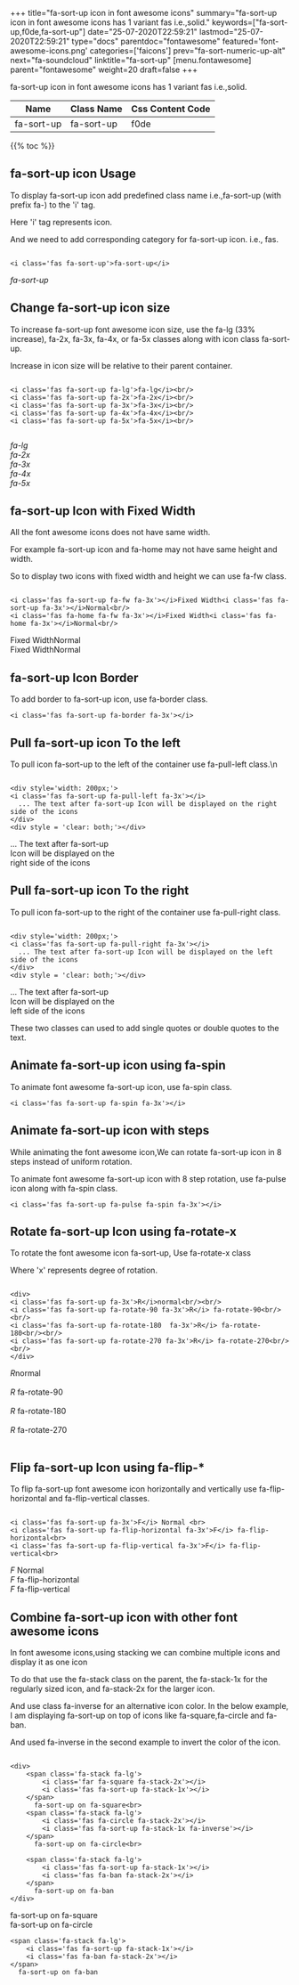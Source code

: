 +++
title="fa-sort-up icon in font awesome icons"
summary="fa-sort-up icon in font awesome icons has 1 variant fas i.e.,solid."
keywords=["fa-sort-up,f0de,fa-sort-up"]
date="25-07-2020T22:59:21"
lastmod="25-07-2020T22:59:21"
type="docs"
parentdoc="fontawesome"
featured='font-awesome-icons.png'
categories=['faicons']
prev="fa-sort-numeric-up-alt"
next="fa-soundcloud"
linktitle="fa-sort-up"
[menu.fontawesome]
parent="fontawesome"
weight=20
draft=false
+++


fa-sort-up icon in font awesome icons has 1 variant fas i.e.,solid.

<div class='table-responsive'><table class='table'><thead><tr><th>Name</th><th>Class Name</th><th>Css Content Code</th></tr></thead><tbody><tr><td>fa-sort-up</td><td>fa-sort-up</td><td>f0de</td></tr></tbody></table></div>


{{% toc %}}


## fa-sort-up icon Usage

To display fa-sort-up icon add predefined class name i.e.,fa-sort-up (with prefix fa-) to the 'i' tag.

Here 'i' tag represents icon.

And we need to add corresponding category for fa-sort-up icon. i.e., fas.


```

<i class='fas fa-sort-up'>fa-sort-up</i>
```

<i class='fas fa-sort-up'>fa-sort-up</i>




## Change fa-sort-up icon size
To increase fa-sort-up font awesome icon size, use the fa-lg (33% increase), fa-2x, fa-3x, fa-4x, or fa-5x classes along with icon class fa-sort-up.

Increase in icon size will be relative to their parent container. 

```

<i class='fas fa-sort-up fa-lg'>fa-lg</i><br/>
<i class='fas fa-sort-up fa-2x'>fa-2x</i><br/>
<i class='fas fa-sort-up fa-3x'>fa-3x</i><br/>
<i class='fas fa-sort-up fa-4x'>fa-4x</i><br/>
<i class='fas fa-sort-up fa-5x'>fa-5x</i><br/>
            
```

<i class='fas fa-sort-up fa-lg'>fa-lg</i><br/>
<i class='fas fa-sort-up fa-2x'>fa-2x</i><br/>
<i class='fas fa-sort-up fa-3x'>fa-3x</i><br/>
<i class='fas fa-sort-up fa-4x'>fa-4x</i><br/>
<i class='fas fa-sort-up fa-5x'>fa-5x</i><br/>
            



## fa-sort-up Icon with Fixed Width 

All the font awesome icons does not have same width.

For example fa-sort-up icon and fa-home may not have same height and width.

So to display two icons with fixed width and height we can use fa-fw class.


```

<i class='fas fa-sort-up fa-fw fa-3x'></i>Fixed Width<i class='fas fa-sort-up fa-3x'></i>Normal<br/>
<i class='fas fa-home fa-fw fa-3x'></i>Fixed Width<i class='fas fa-home fa-3x'></i>Normal<br/>
```

<i class='fas fa-sort-up fa-fw fa-3x'></i>Fixed Width<i class='fas fa-sort-up fa-3x'></i>Normal<br/>
<i class='fas fa-home fa-fw fa-3x'></i>Fixed Width<i class='fas fa-home fa-3x'></i>Normal<br/>



## fa-sort-up Icon Border 

To add border to fa-sort-up icon, use fa-border class.


```
<i class='fas fa-sort-up fa-border fa-3x'></i>

```
<i class='fas fa-sort-up fa-border fa-3x'></i>





## Pull fa-sort-up icon To the left

To pull icon fa-sort-up to the left of the container use fa-pull-left class.\n

```

<div style='width: 200px;'>
<i class='fas fa-sort-up fa-pull-left fa-3x'></i>
  ... The text after fa-sort-up Icon will be displayed on the right side of the icons
</div>
<div style = 'clear: both;'></div>
```

<div style='width: 200px;'>
<i class='fas fa-sort-up fa-pull-left fa-3x'></i>
  ... The text after fa-sort-up Icon will be displayed on the right side of the icons
</div>
<div style = 'clear: both;'></div>




## Pull fa-sort-up icon To the right
To pull icon fa-sort-up to the right of the container use fa-pull-right class.

```

<div style='width: 200px;'>
<i class='fas fa-sort-up fa-pull-right fa-3x'></i>
  ... The text after fa-sort-up Icon will be displayed on the left side of the icons
</div>
<div style = 'clear: both;'></div>
```

<div style='width: 200px;'>
<i class='fas fa-sort-up fa-pull-right fa-3x'></i>
  ... The text after fa-sort-up Icon will be displayed on the left side of the icons
</div>
<div style = 'clear: both;'></div>

These two classes can used to add single quotes or double quotes to the text.


## Animate fa-sort-up icon using fa-spin
To animate font awesome fa-sort-up icon, use fa-spin class.

```
<i class='fas fa-sort-up fa-spin fa-3x'></i>
```
<i class='fas fa-sort-up fa-spin fa-3x'></i>




## Animate fa-sort-up icon with steps
While animating the font awesome icon,We can rotate fa-sort-up icon in 8 steps instead of uniform rotation.

To animate font awesome fa-sort-up icon with 8 step rotation, use fa-pulse icon along with fa-spin class.


```
<i class='fas fa-sort-up fa-pulse fa-spin fa-3x'></i>

```
<i class='fas fa-sort-up fa-pulse fa-spin fa-3x'></i>





## Rotate fa-sort-up Icon using fa-rotate-x
To rotate the font awesome icon fa-sort-up, Use fa-rotate-x class

Where 'x' represents degree of rotation.


```

<div>
<i class='fas fa-sort-up fa-3x'>R</i>normal<br/><br/>
<i class='fas fa-sort-up fa-rotate-90 fa-3x'>R</i> fa-rotate-90<br/><br/> 
<i class='fas fa-sort-up fa-rotate-180  fa-3x'>R</i> fa-rotate-180<br/><br/> 
<i class='fas fa-sort-up fa-rotate-270 fa-3x'>R</i> fa-rotate-270<br/><br/>
</div>
```

<div>
<i class='fas fa-sort-up fa-3x'>R</i>normal<br/><br/>
<i class='fas fa-sort-up fa-rotate-90 fa-3x'>R</i> fa-rotate-90<br/><br/> 
<i class='fas fa-sort-up fa-rotate-180  fa-3x'>R</i> fa-rotate-180<br/><br/> 
<i class='fas fa-sort-up fa-rotate-270 fa-3x'>R</i> fa-rotate-270<br/><br/>
</div>




## Flip fa-sort-up Icon using fa-flip-*
To flip fa-sort-up font awesome icon horizontally and vertically use fa-flip-horizontal and fa-flip-vertical classes. 

```

<i class='fas fa-sort-up fa-3x'>F</i> Normal <br>
<i class='fas fa-sort-up fa-flip-horizontal fa-3x'>F</i> fa-flip-horizontal<br>
<i class='fas fa-sort-up fa-flip-vertical fa-3x'>F</i> fa-flip-vertical<br>
```

<i class='fas fa-sort-up fa-3x'>F</i> Normal <br>
<i class='fas fa-sort-up fa-flip-horizontal fa-3x'>F</i> fa-flip-horizontal<br>
<i class='fas fa-sort-up fa-flip-vertical fa-3x'>F</i> fa-flip-vertical<br>




## Combine fa-sort-up icon with other font awesome icons
In font awesome icons,using stacking we can combine multiple icons and display it as one icon 

To do that use the fa-stack class on the parent, the fa-stack-1x for the regularly sized icon, and fa-stack-2x for the larger icon.

And use class fa-inverse for an alternative icon color. 
In the below example, I am displaying fa-sort-up on top of icons like fa-square,fa-circle and fa-ban.

And used fa-inverse in the second example to invert the color of the icon.

```

<div>
    <span class='fa-stack fa-lg'>
        <i class='far fa-square fa-stack-2x'></i>
        <i class='fas fa-sort-up fa-stack-1x'></i>
    </span>
      fa-sort-up on fa-square<br>
    <span class='fa-stack fa-lg'>
        <i class='fas fa-circle fa-stack-2x'></i>
        <i class='fas fa-sort-up fa-stack-1x fa-inverse'></i>
    </span>
      fa-sort-up on fa-circle<br>

    <span class='fa-stack fa-lg'>
        <i class='fas fa-sort-up fa-stack-1x'></i>
        <i class='fas fa-ban fa-stack-2x'></i>
    </span>
      fa-sort-up on fa-ban
</div>
```

<div>
    <span class='fa-stack fa-lg'>
        <i class='far fa-square fa-stack-2x'></i>
        <i class='fas fa-sort-up fa-stack-1x'></i>
    </span>
      fa-sort-up on fa-square<br>
    <span class='fa-stack fa-lg'>
        <i class='fas fa-circle fa-stack-2x'></i>
        <i class='fas fa-sort-up fa-stack-1x fa-inverse'></i>
    </span>
      fa-sort-up on fa-circle<br>

    <span class='fa-stack fa-lg'>
        <i class='fas fa-sort-up fa-stack-1x'></i>
        <i class='fas fa-ban fa-stack-2x'></i>
    </span>
      fa-sort-up on fa-ban
</div>






